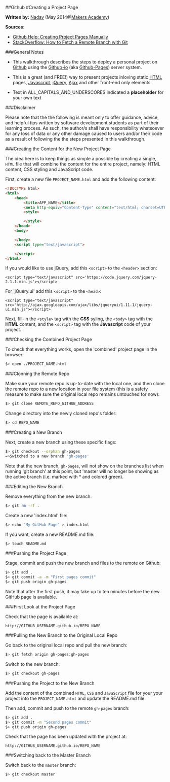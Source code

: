 ##Github
#Creating a Project Page

__Written by:__ [Nadav](https://github.com/nadavmatalon)
(May 2014@[Makers Academy](http://www.makersacademy.com/))


__Sources:__

* [Github Help: Creating Project Pages Manually](https://help.github.com/articles/creating-project-pages-manually)
* [StackOverflow: How to Fetch a Remote Branch with Git](http://stackoverflow.com/questions/9537392/git-fetch-remote-branch)


###General Notes

* This walkthrough describes the steps to deploy a personal project on 
[Github](https://github.com) using the [Github-io](https://pages.github.com) (aka 
[Github-Pages](https://pages.github.com)) server system.

* This is a great (and FREE!) way to present projects inloving static 
  [HTML](http://en.wikipedia.org/wiki/HTML) pages,
  [Javascript](http://en.wikipedia.org/wiki/JavaScript), 
  [jQuery](http://jquery.com), [Ajax](http://en.wikipedia.org/wiki/Ajax_(programming)) 
  and other front-end only elements.
 
* Text in ALL_CAPITALS_AND_UNDERSCORES indicated a __placeholder__ for your own text 


###Disclaimer

Please note that the the following is meant only to offer guidance, advice, and helpful 
tips written by software development students as part of their learning process. 
As such, the author/s shall have responsibility whatsoever for any loss of data 
or any other damage caused to users and/or their code as a result of following the 
the steps presented in this walkthrough.


###Creating the Content for the New Project Page

The idea here is to keep things as simple a possible by creating a single, `HTML` file 
that will combine the content for the entire project, namely: HTML content, 
CSS styling and JavaScript code.

First, create a new file `PROJECT_NAME.html` and add the following content:

```html
<!DOCTYPE html>
<html>
	<head>
	    <title>APP_NAME</title>
        <meta http-equiv="Content-Type" content="text/html; charset=UTF-8">
		<style>

		</style>
	</head>
	<body>

	</body>
	<script type="text/javascript">

	</script>
</html>
```


If you would like to use jQuery, add this `<script>` to the `<header>` section:

```
<script type="text/javascript" src='https://code.jquery.com/jquery-2.1.1.min.js'></script>
```


For 'jQuery.ui' add this `<script>` to the `<head>`:

```
<script type="text/javascript" src="http://ajax.googleapis.com/ajax/libs/jqueryui/1.11.1/jquery-ui.min.js"></script>
```


Next, fill-in the `<style>` tag with the __CSS__ syling, the `<body>` tag with the 
__HTML__ content, and the `<script>` tag with the __Javascript__ code of your project.


###Checking the Combined Project Page

To check that everything works, open the 'combined' project page in the browser:

```bash
$> open ./PROJECT_NAME.html
```


###Clonning the Remote Repo

Make sure your remote repo is up-to-date with the local one, and then clone the remote repo 
to a new location in your file system (this is a safety measure to make sure the original 
local repo remains untouched for now):

```bash
$> git clone REMOTE_REPO_GITHUB_ADDRESS
```


Change directory into the newly cloned repo's folder:

```bash
$> cd REPO_NAME
```


###Creating a New Branch

Next, create a new branch using these specific flags:

```bash
$> git checkout --orphan gh-pages
=>Switched to a new branch 'gh-pages'
```

Note that the new branch, `gh-pages`, will not show on the branches list when 
running 'git branch' at this point, but 'master will no longer be showing as 
the active branch (i.e. marked with * and colored green).


###Editing the New Branch

Remove everything from the new branch:

```bash
$> git rm -rf .
```


Create a new 'index.html' file:

```bash
$> echo "My GitHub Page" > index.html
```


If you want, create a new README.md file:

```bash
$> touch README.md
```


###Pushing the Project Page

Stage, commit and push the new branch and files to the remote on Github:

```bash
$> git add .
$> git commit -a -m "First pages commit"
$> git push origin gh-pages
```


Note that after the first push, it may take up to ten minutes before the new GitHub page 
is available.


###First Look at the Project Page

Check that the page is available at:

```
http://GITHUB_USERNAME.github.io/REPO_NAME
```


###Pulling the New Branch to the Original Local Repo

Go back to the original local repo and pull the new branch:

```bash
$> git fetch origin gh-pages:gh-pages
```


Switch to the new branch:

```bash
$> git checkout gh-pages
```


###Pushing the Project to the New Branch


Add the content of the combined `HTML`, `CSS` and `JavaScript` file for your your 
project into the `PROJECT_NAME.html` and update the README.md file.

Then add, commit and push to the remote `gh-pages` branch:

```bash
$> git add .
$> git commit -m "Second pages commit"
$> git push origin gh-pages
```

Check that the page has been updated with the project at:

```
http://GITHUB_USERNAME.github.io/REPO_NAME
```


###Switching back to the Master Branch

Switch back to the `master` branch:

```bash
$> git checkout master
```

